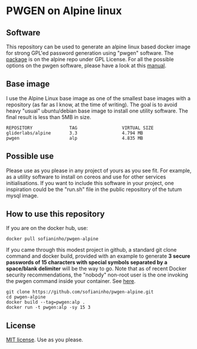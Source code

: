 # PWGEN on Alpine linux

## Software
This repository can be used to generate an alpine linux based docker image for strong GPL'ed password generation using "pwgen" software. The [package](https://pkgs.alpinelinux.org/package/main/x86_64/pwgen) is on the alpine repo under GPL License. For all the possible options on the pwgen software, please have a look at this [manual](http://linux.die.net/man/1/pwgen).

## Base image
I use the Alpine Linux base image as one of the smallest base images with a repository (as far as I know, at the time of writing). The goal is to avoid heavy "usual" ubuntu/debian base image to install one utility software. The final result is less than 5MB in size.
```
REPOSITORY              TAG                 VIRTUAL SIZE
gliderlabs/alpine       3.3                 4.794 MB
pwgen                   alp                 4.835 MB
```

## Possible use
Please use as you please in any project of yours as you see fit. For example, as a utility software to install on coreos and use for other services initialisations. If you want to include this software in your project, one inspiration could be the "run.sh" file in the public repository of the tutum mysql image.


## How to use this repository
If you are on the docker hub, use:
```
docker pull sofianinho/pwgen-alpine
```
If you came through this modest project in github, a standard git clone command and docker build, provided with an example to generate **3 secure passwords of 15 characters with special symbols separated by a space/blank delimiter** will be the way to go. Note that as of recent Docker security recommendations, the "nobody" non-root user is the one invoking the pwgen command inside your container. See [here](https://www.youtube.com/watch?v=LmUw2H6JgJo).

```
git clone https://github.com/sofianinho/pwgen-alpine.git
cd pwgen-alpine
docker build --tag=pwgen:alp .
docker run -t pwgen:alp -sy 15 3

```
## License
[MIT license](https://github.com/sofianinho/pwgen-alpine/blob/master/LICENSE.md). Use as you please.

